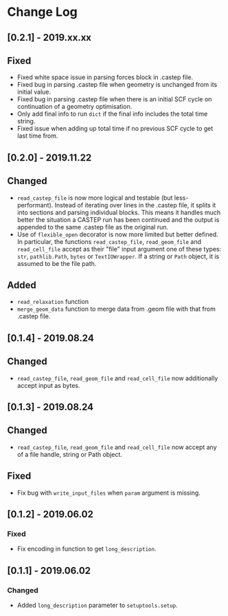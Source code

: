 # Change Log

## [0.2.1] - 2019.xx.xx

## Fixed

- Fixed white space issue in parsing forces block in .castep file.
- Fixed bug in parsing .castep file when geometry <frequency> is unchanged from its initial value.
- Fixed bug in parsing .castep file when there is an initial SCF cycle on continuation of a geometry optimisation.
- Only add final info to run `dict` if the final info includes the total time string.
- Fixed issue when adding up total time if no previous SCF cycle to get last time from.

## [0.2.0] - 2019.11.22

## Changed

- `read_castep_file` is now more logical and testable (but less-performant). Instead of iterating over lines in the .castep file, it splits it into sections and parsing individual blocks. This means it handles much better the situation a CASTEP run has been continued and the output is appended to the same .castep file as the original run.
- Use of `flexible_open` decorator is now more limited but better defined. In particular, the functions `read_castep_file`, `read_geom_file` and `read_cell_file` accept as their "file" input argument one of these types: `str`, `pathlib.Path`, `bytes` or `TextIOWrapper`. If a string or `Path` object, it is assumed to be the file path.

## Added

- `read_relaxation` function
- `merge_geom_data` function to merge data from .geom file with that from .castep file.

## [0.1.4] - 2019.08.24

## Changed

- `read_castep_file`, `read_geom_file` and `read_cell_file` now additionally accept input as bytes.

## [0.1.3] - 2019.08.24

## Changed

- `read_castep_file`, `read_geom_file` and `read_cell_file` now accept any of a file handle, string or Path object.

## Fixed

- Fix bug with `write_input_files` when `param` argument is missing.

## [0.1.2] - 2019.06.02

### Fixed

- Fix encoding in function to get `long_description`.

## [0.1.1] - 2019.06.02

### Changed

- Added `long_description` parameter to `setuptools.setup`.
